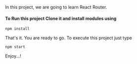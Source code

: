 In this project, we are going to learn React Router.

#### To Run this project Clone it and install modules using
```
npm install
```
That's it. You are ready to go. To execute this project just type
```
npm start
```

Enjoy...!
